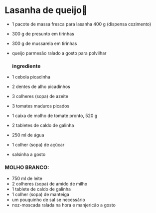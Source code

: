 # **Lasanha de queijo**:cheese: 

- 1 pacote de massa fresca para lasanha 400 g (dispensa cozimento)

- 300 g de presunto em tirinhas

- 300 g de mussarela em tirinhas

- queijo parmesão ralado a gosto para polvilhar

  ### ingrediente

- 1 cebola picadinha
- 2 dentes de alho picadinhos
- 3 colheres (sopa) de azeite
- 3 tomates maduros picados
- 1 caixa de molho de tomate pronto, 520 g
- 2 tabletes de caldo de galinha
- 250 ml de água
- 1 colher (sopa) de açúcar
- salsinha a gosto

### MOLHO BRANCO:

- 750 ml de leite
- 2 colheres (sopa) de amido de milho
- 1 tablete de caldo de galinha
- 1 colher (sopa) de manteiga
- um pouquinho de sal se necessário
- noz-moscada ralada na hora e manjericão a gosto